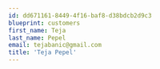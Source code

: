 ```yaml
---
id: dd671161-8449-4f16-baf8-d38bdcb2d9c3
blueprint: customers
first_name: Teja
last_name: Pepel
email: tejabanic@gmail.com
title: 'Teja Pepel'
---
```

